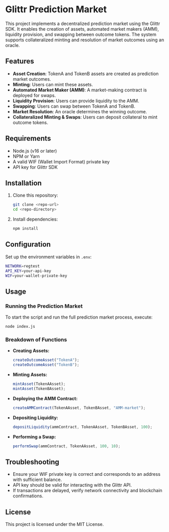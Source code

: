 # Glittr Prediction Market

This project implements a decentralized prediction market using the Glittr SDK. It enables the creation of assets, automated market makers (AMM), liquidity provision, and swapping between outcome tokens. The system supports collateralized minting and resolution of market outcomes using an oracle.

## Features

- **Asset Creation**: TokenA and TokenB assets are created as prediction market outcomes.
- **Minting**: Users can mint these assets.
- **Automated Market Maker (AMM)**: A market-making contract is deployed for swaps.
- **Liquidity Provision**: Users can provide liquidity to the AMM.
- **Swapping**: Users can swap between TokenA and TokenB.
- **Market Resolution**: An oracle determines the winning outcome.
- **Collateralized Minting & Swaps**: Users can deposit collateral to mint outcome tokens.

## Requirements

- Node.js (v16 or later)
- NPM or Yarn
- A valid WIF (Wallet Import Format) private key
- API key for Glittr SDK

## Installation

1. Clone this repository:
   ```sh
   git clone <repo-url>
   cd <repo-directory>
   ```
2. Install dependencies:
   ```sh
   npm install
   ```

## Configuration

Set up the environment variables in `.env`:

```sh
NETWORK=regtest
API_KEY=your-api-key
WIF=your-wallet-private-key
```

## Usage

### Running the Prediction Market

To start the script and run the full prediction market process, execute:

```sh
node index.js
```

### Breakdown of Functions

- **Creating Assets:**

  ```js
  createOutcomeAsset("TokenA");
  createOutcomeAsset("TokenB");
  ```

- **Minting Assets:**

  ```js
  mintAsset(TokenAAsset);
  mintAsset(TokenBAsset);
  ```

- **Deploying the AMM Contract:**

  ```js
  createAMMContract(TokenAAsset, TokenBAsset, "AMM-market");
  ```

- **Depositing Liquidity:**

  ```js
  depositLiquidity(ammContract, TokenAAsset, TokenBAsset, 100);
  ```

- **Performing a Swap:**
  ```js
  performSwap(ammContract, TokenAAsset, 100, 10);
  ```

## Troubleshooting

- Ensure your WIF private key is correct and corresponds to an address with sufficient balance.
- API key should be valid for interacting with the Glittr API.
- If transactions are delayed, verify network connectivity and blockchain confirmations.

## License

This project is licensed under the MIT License.
